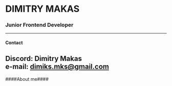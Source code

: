 # **DIMITRY MAKAS**
### **Junior Frontend Developer**
---


#### Contact
**Discord:** Dimitry Makas  
**e-mail:** dimiks.mks@gmail.com
---


####About me####



